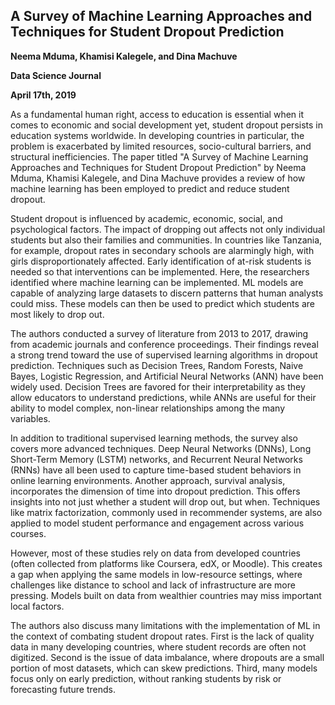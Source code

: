 ## A Survey of Machine Learning Approaches and Techniques for Student Dropout Prediction

**Neema Mduma, Khamisi Kalegele, and Dina Machuve**

**Data Science Journal**

**April 17th, 2019**

As a fundamental human right, access to education is essential when it comes to economic and social development yet, student dropout persists in education systems worldwide. In developing countries in particular, the problem is exacerbated by limited resources, socio-cultural barriers, and structural inefficiencies. The paper titled "A Survey of Machine Learning Approaches and Techniques for Student Dropout Prediction" by Neema Mduma, Khamisi Kalegele, and Dina Machuve provides a review of how machine learning has been employed to predict and reduce student dropout.

Student dropout is influenced by academic, economic, social, and psychological factors. The impact of dropping out affects not only individual students but also their families and communities. In countries like Tanzania, for example, dropout rates in secondary schools are alarmingly high, with girls disproportionately affected. Early identification of at-risk students is needed so that interventions can be implemented. Here, the researchers identified where machine learning can be implemented. ML models are capable of analyzing large datasets to discern patterns that human analysts could miss. These models can then be used to predict which students are most likely to drop out.

The authors conducted a survey of literature from 2013 to 2017, drawing from academic journals and conference proceedings. Their findings reveal a strong trend toward the use of supervised learning algorithms in dropout prediction. Techniques such as Decision Trees, Random Forests, Naive Bayes, Logistic Regression, and Artificial Neural Networks (ANN) have been widely used. Decision Trees are favored for their interpretability as they allow educators to understand predictions, while ANNs are useful for their ability to model complex, non-linear relationships among the many variables.

In addition to traditional supervised learning methods, the survey also covers more advanced techniques. Deep Neural Networks (DNNs), Long Short-Term Memory (LSTM) networks, and Recurrent Neural Networks (RNNs) have all been used to capture time-based student behaviors in online learning environments. Another approach, survival analysis, incorporates the dimension of time into dropout prediction. This offers insights into not just whether a student will drop out, but when. Techniques like matrix factorization, commonly used in recommender systems, are also applied to model student performance and engagement across various courses.

However, most of these studies rely on data from developed countries (often collected from platforms like Coursera, edX, or Moodle). This creates a gap when applying the same models in low-resource settings, where challenges like distance to school and lack of infrastructure are more pressing. Models built on data from wealthier countries may miss important local factors.

The authors also discuss many limitations with the implementation of ML in the context of combating student dropout rates. First is the lack of quality data in many developing countries, where student records are often not digitized. Second is the issue of data imbalance, where dropouts are a small portion of most datasets, which can skew predictions. Third, many models focus only on early prediction, without ranking students by risk or forecasting future trends. 
